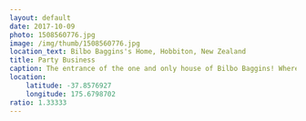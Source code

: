 ```yaml
---
layout: default
date: 2017-10-09
photo: 1508560776.jpg
image: /img/thumb/1508560776.jpg
location_text: Bilbo Baggins's Home, Hobbiton, New Zealand
title: Party Business
caption: The entrance of the one and only house of Bilbo Baggins! Where it all started =]
location:
    latitude: -37.8576927
    longitude: 175.6798702
ratio: 1.33333
---
```

